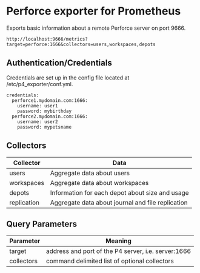 # Perforce exporter for Prometheus

Exports basic information about a remote Perforce server on port 9666. 

    http://localhost:9666/metrics?target=perforce:1666&collectors=users,workspaces,depots


## Authentication/Credentials

Credentials are set up in the config file located at /etc/p4_exporter/conf.yml.

	credentials:
	  perforce1.mydomain.com:1666:
	    username: user1
	    password: mybirthday
	  perforce2.mydomain.com:1666:
	    username: user2
	    password: mypetsname


## Collectors

| Collector   | Data                                              |
| ---------   | ------------------------------------------------- |
| users       | Aggregate data about users                        |
| workspaces  | Aggregate data about workspaces                   |
| depots      | Information for each depot about size and usage   |
| replication | Aggregate data about journal and file replication |


## Query Parameters

| Parameter  | Meaning                                               |
| ---------- | ----------------------------------------------------- |
| target     | address and port of the P4 server, i.e. server:1666   |
| collectors | command delimited list of optional collectors         |
